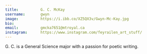 ```yaml
---
title:          G. C. McKay
username:       gwyn
image:          https://i.ibb.co/XZ5QX3v/Gwyn-Mc-Kay.jpg
bio:            
email:          gmcka7651@mtroyal.ca 
instagram:      https://www.instagram.com/feyrailen_art_stuff/ 
---
```


G. C. is a General Science major with a passion for poetic writing.
